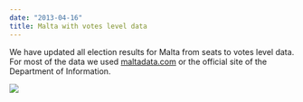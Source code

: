 ```yaml
---
date: "2013-04-16"
title: Malta with votes level data
---
```


We have updated all election results for Malta from seats to votes level data. For most of the data we used [maltadata.com](http://maltadata.com/) or the official site of the Department of Information.

![](/images/parliament-european-union.jpg)
